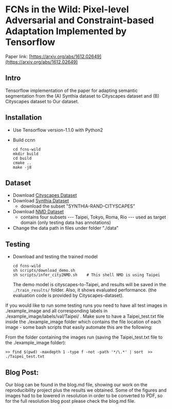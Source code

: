 # FCNs in the Wild: Pixel-level Adversarial and Constraint-based Adaptation Implemented by Tensorflow
Paper link: [https://arxiv.org/abs/1612.02649](https://arxiv.org/abs/1612.02649)


## Intro 
Tensorflow implementation of the paper for adapting semantic segmentation from the (A) Synthia dataset to Cityscapes dataset and (B) Cityscapes dataset to Our dataset.

## Installation
* Use Tensorflow version-1.1.0 with Python2
* Build ccnn

	```
	cd fcns-wild
	mkdir build
	cd build
	cmake ..
	make -j8
	```

## Dataset

* Download [Cityscapes Dataset](https://www.cityscapes-dataset.com/)
* Download [Synthia Dataset](http://synthia-dataset.net/downloads/)
	* download the subset "SYNTHIA-RAND-CITYSCAPES" 
* Download [NMD Dataset](https://yihsinchen.github.io/segmentation_adaptation/#Dataset)
	* contains four subsets --- Taipei, Tokyo, Roma, Rio --- used as target domain (only testing data has annotations) 
* Change the data path in files under folder "./data"
## Testing
* Download and testing the trained model 

	```	
	cd fcns-wild
	sh scripts/download_demo.sh
	sh scripts/infer_city2NMD.sh 	# This shell NMD is using Taipei
	```

	The demo model is cityscapes-to-Taipei, and results will be saved in the `./train_results/` folder. Also, it shows evaluated performance. (the evaluation code is provided by Cityscapes-dataset).

If you would like to run some testing runs you need to have all test images in ./example_image and all corresponding labels in ./example_image/labels/val/Taipei/ . Make sure to have a Taipei_test.txt file inside the ./example_image folder which contains the file location of each image - some bash scripts that easily automate this are the following:

From the folder containing the images run (saving the Taipei_test.txt file to the ./example_image folder):
```
>> find $(pwd) -maxdepth 1 -type f -not -path '*/\.*' | sort  >> ./Taipei_test.txt
```

## Blog Post:
Our blog can be found in the blog.md file, showing our work on the reproducibility project plus the results we obtained. Some of the figures and images had to be lowered in resolution in order to be converted to PDF, so for the full resolution blog post please check the blog.md file.

